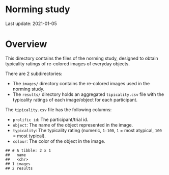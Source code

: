 Norming study
================

Last update: 2021-01-05

# Overview

This directory contains the files of the norming study, designed to
obtain typicality ratings of re-colored images of everyday objects.

There are 2 subdirectories:

-   The `images/` directory contains the re-colored images used in the
    norming study.
-   The `results/` directory holds an aggregated `tipicality.csv` file
    with the typicality ratings of each image/object for each
    participant.

The `tipicality.csv` file has the following columns:

-   `prolific id`: The participant/trial id.
-   `object`: The name of the object represented in the image.
-   `typicality`: The typicality rating (numeric, `1-100`, `1` = most
    atypical, `100` = most typical).
-   `colour`: The color of the object in the image.

<!-- -->

    ## # A tibble: 2 x 1
    ##   name   
    ##   <chr>  
    ## 1 images 
    ## 2 results
